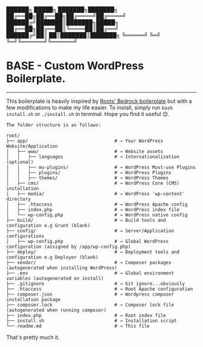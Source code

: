 ██████╗  █████╗ ███████╗███████╗
██╔══██╗██╔══██╗██╔════╝██╔════╝
██████╔╝███████║███████╗█████╗  
██╔══██╗██╔══██║╚════██║██╔══╝  
██████╔╝██║  ██║███████║███████╗
╚═════╝ ╚═╝  ╚═╝╚══════╝╚══════╝
                                
# BASE - Custom WordPress Boilerplate.
---
This boilerplate is heavily inspired by [Roots' Bedrock boilerplate](https://roots.io/bedrock/) but with a few modifications to make my life easier.
To install, simply run `bash install.sh` or `./install.sh` in terminal.
Hope you find it useful 😊.

```
The folder structure is as follows:

root/
├── app/                                # → Your WordPress Website/Application
│   ├── www/                            # → Website assets
│   │   ├── languages                   # → Internationalization (optional)
│   │   ├── mu-plugins/                 # → WordPress Must-use Plugins
│   │   ├── plugins/                    # → WordPress Plugins
│   │   ├── themes/                     # → WordPress Themes
│   ├── cms/                            # → WordPress Core (CMS) installation
│   ├── media/                          # → WordPress 'wp-content' directory
│   ├── .htaccess                       # → WordPress Apache config
│   ├── index.php                       # → WordPress index file
│   └── wp-config.php                   # → WordPress native config
├── build/                              # → Build tools and configuration e.g Grunt (blank)
├── config/                             # → Server/Application configurations
│   ├── wp-config.php                   # → Global WordPress configuration (assigned by /app/wp-config.php)
├── deploy/                             # → Deployment tools and configuration e.g Deployer (blank)
├── vendor/                             # → Composer packages (autogenerated when installing WordPress)
├── .env                                # → Global environment variables (autogenerated on install)
├── .gitignore                          # → Git ignore...obviously
├── .htaccess                           # → Root Apache configuration
├── composer.json                       # → Wordpress composer installation package
├── composer.lock                       # → Composer lock file (autogenerated when running composer)
├── index.php                           # → Root index file
├── install.sh                          # → Installation script
└── readme.md                           # → This file

```

That's pretty much it.